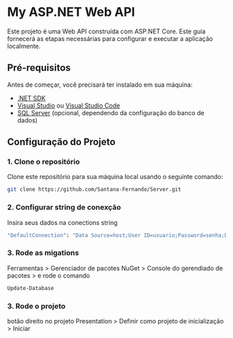 # My ASP.NET Web API

Este projeto é uma Web API construída com ASP.NET Core. Este guia fornecerá as etapas necessárias para configurar e executar a aplicação localmente.

## Pré-requisitos

Antes de começar, você precisará ter instalado em sua máquina:

- [.NET SDK](https://dotnet.microsoft.com/download)
- [Visual Studio](https://visualstudio.microsoft.com/) ou [Visual Studio Code](https://code.visualstudio.com/)
- [SQL Server](https://www.microsoft.com/en-us/sql-server/sql-server-downloads) (opcional, dependendo da configuração do banco de dados)

## Configuração do Projeto

### 1. Clone o repositório

Clone este repositório para sua máquina local usando o seguinte comando:

```bash
git clone https://github.com/Santana-Fernando/Server.git
```

### 2. Configurar string de conexção

Insira seus dados na conections string

```bash
"DefaultConnection": "Data Source=host;User ID=usuario;Password=senha;Database=TaskRegister;Connect Timeout=30;Encrypt=False;TrustServerCertificate=False;ApplicationIntent=ReadWrite;MultiSubnetFailover=False",
```

### 3. Rode as migations

Ferramentas > Gerenciador de pacotes NuGet > Console do gerendiado de pacotes > e rode o comando

```bash
Update-Database
```
### 3. Rode o projeto
botão direito no projeto Presentation > Definir como projeto de inicialização > Iniciar
